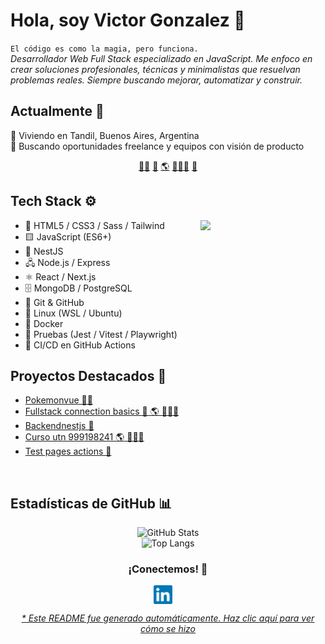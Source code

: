 # Hola, soy Victor Gonzalez 👋


`El código es como la magia, pero funciona.`<br><em>Desarrollador Web Full Stack especializado en JavaScript. Me enfoco en crear soluciones profesionales, técnicas y minimalistas que resuelvan problemas reales. Siempre buscando mejorar, automatizar y construir.</em>


## Actualmente 📍
📌 Viviendo en Tandil, Buenos Aires, Argentina<br>🎯 Buscando oportunidades freelance y equipos con visión de producto


<p align="center">
<a href="https://github.com/gonzalezvictorjuan/gonzalezvictorjuan/blob/main/frontend.md">🧙‍♂️</a>
<a href="https://github.com/gonzalezvictorjuan/gonzalezvictorjuan/blob/main/backend.md">🤖</a>
<a href="https://github.com/gonzalezvictorjuan/gonzalezvictorjuan/blob/main/fullstack.md">🌎</a>
<a href="https://github.com/gonzalezvictorjuan/gonzalezvictorjuan/blob/main/edu.md">🧑🏼‍🏫</a>
<a href="https://github.com/gonzalezvictorjuan/gonzalezvictorjuan/blob/main/test.md">🧪</a>
</p>


## Tech Stack ⚙️
<div align="right"><img align="right" height="auto" width="200" src="https://github.com/gonzalezvictorjuan/gonzalezvictorjuan/raw/main/img/gengar.png"/></div>

- 🎨 HTML5 / CSS3 / Sass / Tailwind
- 🟨 JavaScript (ES6+)
- 🧱 NestJS
- 🖧 Node.js / Express
- ⚛️ React / Next.js
- 🗄️ MongoDB / PostgreSQL
- 🔧 Git & GitHub
- 🐧 Linux (WSL / Ubuntu)
- 🐳 Docker
- 🧪 Pruebas (Jest / Vitest / Playwright)
- 🚀 CI/CD en GitHub Actions


## Proyectos Destacados 🚀
- [Pokemonvue  🧙‍♂️](https://github.com/gonzalezvictorjuan/PokemonVue) 
- [Fullstack connection basics  🤖 🌎 🧑🏼‍🏫](https://github.com/gonzalezvictorjuan/fullstack-connection-basics) 
- [Backendnestjs  🤖](https://github.com/gonzalezvictorjuan/BackendNestJS) 
- [Curso utn 999198241  🌎 🧑🏼‍🏫](https://github.com/gonzalezvictorjuan/Curso-UTN-999198241) 
- [Test pages actions  🧪](https://github.com/gonzalezvictorjuan/test-pages-actions) 



<br>

## Estadísticas de GitHub 📊
<div align="center">
  <img src="https://github-readme-stats.vercel.app/api?username=gonzalezvictorjuan&show_icons=true&theme=radical" alt="GitHub Stats" />
</div><div align="center">
  <img src="https://github-readme-stats.vercel.app/api/top-langs/?username=gonzalezvictorjuan&layout=compact&theme=radical" alt="Top Langs" />
</div>


<div align="center">
<h3 align="center">¡Conectemos! 🔗</h3>
</div>
<p align="center">
<a href="https://www.linkedin.com/in/victor-juan-gonzalez-ab887a15b/" target="blank">
<img align="center" width="30px" alt="Victor en LinkedIn" src="https://github.com/gonzalezvictorjuan/gonzalezvictorjuan/blob/main/img/linkedin-icon.svg?raw=true"/></a> &nbsp; &nbsp;

</p>


<div align="center"><em><a href="https://github.com/gonzalezvictorjuan/gonzalezvictorjuan/tree/main/ReadmeGenerator">* Este README fue generado automáticamente. Haz clic aquí para ver cómo se hizo</a></em></div>

